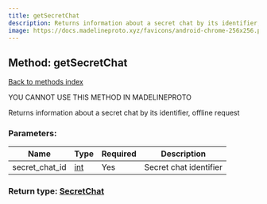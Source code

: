 ```yaml
---
title: getSecretChat
description: Returns information about a secret chat by its identifier, offline request
image: https://docs.madelineproto.xyz/favicons/android-chrome-256x256.png
---
```

## Method: getSecretChat  
[Back to methods index](index.md)


YOU CANNOT USE THIS METHOD IN MADELINEPROTO


Returns information about a secret chat by its identifier, offline request

### Parameters:

| Name     |    Type       | Required | Description |
|----------|---------------|----------|-------------|
|secret\_chat\_id|[int](../types/int.md) | Yes|Secret chat identifier|


### Return type: [SecretChat](../types/SecretChat.md)

